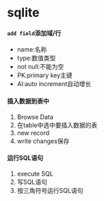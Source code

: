 # sqlite

#### `add field`添加域/行

* name:名称
* type:数值类型
* not null:不能为空
* PK:primary key主键
* AI:auto increment自动增长

#### 插入数据到表中

1. Browse Data
2. 在table中选中要插入数据的表
3. new record
4. write changes保存

#### 运行SQL语句

1. execute SQL
2. 写SQL语句
3. 按三角符号运行SQL语句